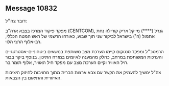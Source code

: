 ## Message 10832

דובר צה״ל: 

מפקד פיקוד המרכז בצבא ארה"ב (CENTCOM), גנרל (****) מייקל אריק קורילה נחת אתמול (ה׳) בישראל לביקור שני תוך שבוע, כאורחו הרשמי של ראש המטה הכללי, רב-אלוף הרצי הלוי. 

הרמטכ״ל ומפקד סנטקום קיימו הערכת מצב משותפת בנושאים ביטחוניים-אסטרטגיים והערכות המשותפת במרחב, כחלק מהמענה לאיומים במזרח התיכון.
בנוסף ביקר בבור חיל האוויר וקיים הערכת מצב עם מפקד חיל האוויר, אלוף תומר בר. 

צה"ל ימשיך להעמיק את הקשר עם צבא ארצות הברית מתוך מחויבות לחיזוק היציבות האיזורית והתיאום בין הצבאות.

